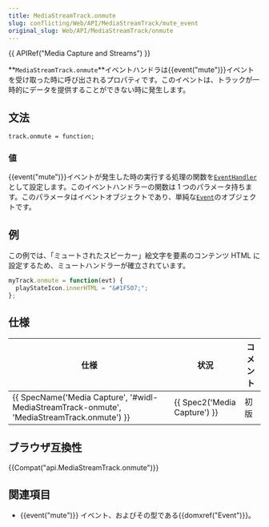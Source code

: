 ```yaml
---
title: MediaStreamTrack.onmute
slug: conflicting/Web/API/MediaStreamTrack/mute_event
original_slug: Web/API/MediaStreamTrack/onmute
---
```

{{ APIRef("Media Capture and Streams") }}

**`MediaStreamTrack.onmute`**イベントハンドラは{{event("mute")}}イベントを受け取った時に呼び出されるプロパティです。このイベントは、トラックが一時的にデータを提供することができない時に発生します。

## 文法

```
track.onmute = function;
```

### 値

{{event("mute")}}イベントが発生した時の実行する処理の関数を[`EventHandler`](/ja/docs/Web/API/EventHandler)として設定します。このイベントハンドラーの関数は 1 つのパラメータ持ちます。このパラメータはイベントオブジェクトであり、単純な[`Event`](/ja/docs/Web/API/Event)のオブジェクトです。

## 例

この例では、「ミュートされたスピーカー」絵文字を要素のコンテンツ HTML に設定するため、ミュートハンドラーが確立されています。

```js
myTrack.onmute = function(evt) {
  playStateIcon.innerHTML = "&#1F507;";
};
```

## 仕様

| 仕様                                                                                                                     | 状況                                 | コメント |
| ------------------------------------------------------------------------------------------------------------------------ | ------------------------------------ | -------- |
| {{ SpecName('Media Capture', '#widl-MediaStreamTrack-onmute', 'MediaStreamTrack.onmute') }} | {{ Spec2('Media Capture') }} | 初版     |

## ブラウザ互換性

{{Compat("api.MediaStreamTrack.onmute")}}

## 関連項目

- {{event("mute")}} イベント、およびその型である{{domxref("Event")}}。
